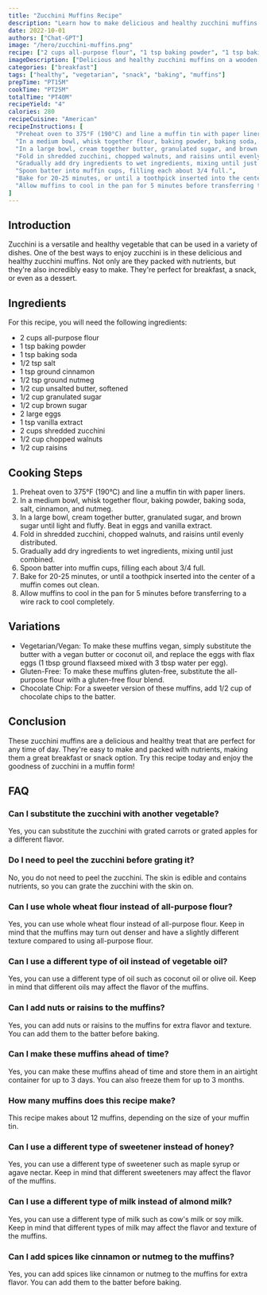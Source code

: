 ```yaml
---
title: "Zucchini Muffins Recipe"
description: "Learn how to make delicious and healthy zucchini muffins that are perfect for breakfast or a snack. These muffins are easy to make and packed with nutrients. Try this recipe today!"
date: 2022-10-01
authors: ["Chat-GPT"]
image: "/hero/zucchini-muffins.png"
recipe: ["2 cups all-purpose flour", "1 tsp baking powder", "1 tsp baking soda", "1/2 tsp salt", "1 tsp ground cinnamon", "1/2 tsp ground nutmeg", "1/2 cup unsalted butter, softened", "1/2 cup granulated sugar", "1/2 cup brown sugar", "2 large eggs", "1 tsp vanilla extract", "2 cups shredded zucchini", "1/2 cup chopped walnuts", "1/2 cup raisins"]
imageDescription: ["Delicious and healthy zucchini muffins on a wooden table", "A close-up of a zucchini muffin with walnuts and raisins", "A plate of zucchini muffins with a glass of milk", "A zucchini muffin with a bite taken out of it"]
categories: ["breakfast"]
tags: ["healthy", "vegetarian", "snack", "baking", "muffins"]
prepTime: "PT15M"
cookTime: "PT25M"
totalTime: "PT40M"
recipeYield: "4"
calories: 280
recipeCuisine: "American"
recipeInstructions: [
  "Preheat oven to 375°F (190°C) and line a muffin tin with paper liners.",
  "In a medium bowl, whisk together flour, baking powder, baking soda, salt, cinnamon, and nutmeg.",
  "In a large bowl, cream together butter, granulated sugar, and brown sugar until light and fluffy. Beat in eggs and vanilla extract.",
  "Fold in shredded zucchini, chopped walnuts, and raisins until evenly distributed.",
  "Gradually add dry ingredients to wet ingredients, mixing until just combined.",
  "Spoon batter into muffin cups, filling each about 3/4 full.",
  "Bake for 20-25 minutes, or until a toothpick inserted into the center of a muffin comes out clean.",
  "Allow muffins to cool in the pan for 5 minutes before transferring to a wire rack to cool completely."
]
---
```


## Introduction

Zucchini is a versatile and healthy vegetable that can be used in a variety of dishes. One of the best ways to enjoy zucchini is in these delicious and healthy zucchini muffins. Not only are they packed with nutrients, but they're also incredibly easy to make. They're perfect for breakfast, a snack, or even as a dessert.

## Ingredients

For this recipe, you will need the following ingredients:

- 2 cups all-purpose flour
- 1 tsp baking powder
- 1 tsp baking soda
- 1/2 tsp salt
- 1 tsp ground cinnamon
- 1/2 tsp ground nutmeg
- 1/2 cup unsalted butter, softened
- 1/2 cup granulated sugar
- 1/2 cup brown sugar
- 2 large eggs
- 1 tsp vanilla extract
- 2 cups shredded zucchini
- 1/2 cup chopped walnuts
- 1/2 cup raisins

## Cooking Steps

1. Preheat oven to 375°F (190°C) and line a muffin tin with paper liners.
2. In a medium bowl, whisk together flour, baking powder, baking soda, salt, cinnamon, and nutmeg.
3. In a large bowl, cream together butter, granulated sugar, and brown sugar until light and fluffy. Beat in eggs and vanilla extract.
4. Fold in shredded zucchini, chopped walnuts, and raisins until evenly distributed.
5. Gradually add dry ingredients to wet ingredients, mixing until just combined.
6. Spoon batter into muffin cups, filling each about 3/4 full.
7. Bake for 20-25 minutes, or until a toothpick inserted into the center of a muffin comes out clean.
8. Allow muffins to cool in the pan for 5 minutes before transferring to a wire rack to cool completely.

## Variations

- Vegetarian/Vegan: To make these muffins vegan, simply substitute the butter with a vegan butter or coconut oil, and replace the eggs with flax eggs (1 tbsp ground flaxseed mixed with 3 tbsp water per egg).
- Gluten-Free: To make these muffins gluten-free, substitute the all-purpose flour with a gluten-free flour blend.
- Chocolate Chip: For a sweeter version of these muffins, add 1/2 cup of chocolate chips to the batter.

## Conclusion

These zucchini muffins are a delicious and healthy treat that are perfect for any time of day. They're easy to make and packed with nutrients, making them a great breakfast or snack option. Try this recipe today and enjoy the goodness of zucchini in a muffin form!

## FAQ

### Can I substitute the zucchini with another vegetable?

Yes, you can substitute the zucchini with grated carrots or grated apples for a different flavor.

### Do I need to peel the zucchini before grating it?

No, you do not need to peel the zucchini. The skin is edible and contains nutrients, so you can grate the zucchini with the skin on.

### Can I use whole wheat flour instead of all-purpose flour?

Yes, you can use whole wheat flour instead of all-purpose flour. Keep in mind that the muffins may turn out denser and have a slightly different texture compared to using all-purpose flour.

### Can I use a different type of oil instead of vegetable oil?

Yes, you can use a different type of oil such as coconut oil or olive oil. Keep in mind that different oils may affect the flavor of the muffins.

### Can I add nuts or raisins to the muffins?

Yes, you can add nuts or raisins to the muffins for extra flavor and texture. You can add them to the batter before baking.

### Can I make these muffins ahead of time?

Yes, you can make these muffins ahead of time and store them in an airtight container for up to 3 days. You can also freeze them for up to 3 months.

### How many muffins does this recipe make?

This recipe makes about 12 muffins, depending on the size of your muffin tin.

### Can I use a different type of sweetener instead of honey?

Yes, you can use a different type of sweetener such as maple syrup or agave nectar. Keep in mind that different sweeteners may affect the flavor of the muffins.

### Can I use a different type of milk instead of almond milk?

Yes, you can use a different type of milk such as cow's milk or soy milk. Keep in mind that different types of milk may affect the flavor and texture of the muffins.

### Can I add spices like cinnamon or nutmeg to the muffins?

Yes, you can add spices like cinnamon or nutmeg to the muffins for extra flavor. You can add them to the batter before baking.